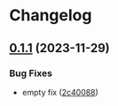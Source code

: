 # Changelog

## [0.1.1](https://github.com/gabrik/release-learning-2/compare/v0.1.0...v0.1.1) (2023-11-29)


### Bug Fixes

* empty fix ([2c40088](https://github.com/gabrik/release-learning-2/commit/2c40088bc85ae218001d5e4d2e0cab655b42e869))
